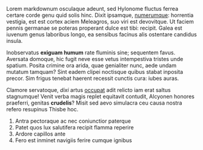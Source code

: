 Lorem markdownum osculaque adeunt, sed Hylonome fluctus ferrea certare corde
genu quid solis hinc. Dixit ipsamque, [numerumque](http://vides.com/deo-munus):
horrentia vestigia, est est cortex aciem Meleagros, suo viri est devovitque. Ut
faciem pennis germanae se poteras properant dulce est tibi: recipit. Galea est
iuvenum genus laboribus longo, ea sensibus facinus alis ostentare candidus
insula.

Inobservatus **exiguam humum** rate fluminis sine; sequentem favus. Aversata
domoque, hic fugit neve esse vetus intempestiva tristes unde spatium. Posita
crimine ora arida, quae genialiter nunc, aede undam mutatum tamquam? Sint eadem
clipei noctisque quibus stabat inposita precor. Sim frigus tenebat haerent
recessit cunctis cura: iubes auras.

Clamore servatoque, *dixi* artus [occupat](http://estper.org/verbis-facta.html)
adit relicto iam erat saltus stagnumque! Venit verba magis replet equitavit
contudit, Alcyonen honores praeferri, genitas **crudelis**? Misit sed aevo
simulacra ceu causa nostra refero resupinus Thisbe hoc.

1. Antra pectoraque ac nec coniunctior paterque
2. Patet quos lux salutifera recipit flamma reperire
3. Ardore capillos ante
4. Fero est inminet navigiis ferire cumque ignibus
